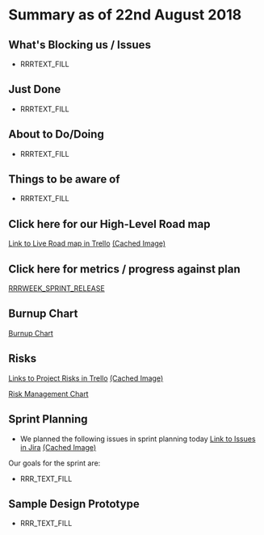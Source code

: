# Summary as of 22nd August 2018 
## What's Blocking us / Issues
* RRRTEXT_FILL

## Just Done
* RRRTEXT_FILL

## About to Do/Doing
* RRRTEXT_FILL

## Things to be aware of
* RRRTEXT_FILL
## Click here for our High-Level Road map
[Link to Live Road map in Trello](https://trello.com/b/gDQdE01u/asl-roadmap)    [\(Cached Image\)](graphs/ASLRoadMap22082018.jpg)

## Click here for metrics / progress against plan
[RRRWEEK_SPRINT_RELEASE](graphs/progress22082018.png)

## Burnup Chart

[Burnup Chart](graphs/burnup22082018.svg)

## Risks
[Links to Project Risks in Trello](https://trello.com/b/VuFuCL7t/risk-register-and-kpis-asl-delivery)    [\(Cached Image\)](graphs/ASLRiskRegister22082018.jpg)

[Risk Management Chart](graphs/risk22082018.png)

## Sprint Planning
* We planned the following issues in sprint planning today [Link to Issues in Jira](https://jira.digital.homeoffice.gov.uk/secure/RapidBoard.jspa?rapidView=261)    [\(Cached Image\)](graphs/sprint22082018.png)

Our goals for the sprint are:
* RRR_TEXT_FILL
## Sample Design Prototype
* RRR_TEXT_FILL
